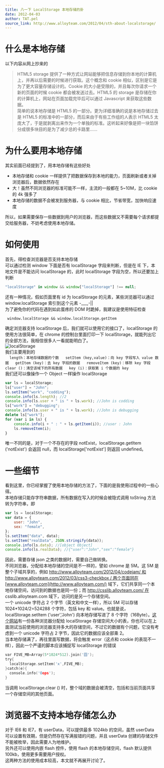 ```yaml
---
title: 八一下 LocalStorage 本地存储的卦
date: 2012-04-03
author: TAT.pel
source_link: http://www.alloyteam.com/2012/04/sth-about-localstorage/
---
```


# 什么是本地存储

以下内容从网上抄来的

> HTML5 storage 提供了一种方式让网站能够把信息存储到你本地的计算机上，并再以后需要的时候进行获取。这个概念和 cookie 相似，区别是它是为了更大容量存储设计的。Cookie 的大小是受限的，并且每次你请求一个新的页面的时候 cookie 都会被发送过去。HTML5 的 storage 是存储在你的计算机上，网站在页面加载完毕后可以通过 Javascript 来获取这些数据。  
> 简单的说本地存储是 HTML5 的一部分。更为详细准确的说是本地存储过去是 HTML5 的标准中的一部分，而后来由于有些工作组的人表示 HTML5 太庞大了，于是就剥离出来作为一个单独的标准。这听起来好像是把一块馅饼分成很多块目的是为了减少总的卡路里……

# 为什么要用本地存储

其实前面已经提到了，用本地存储有这些好处

-   本地存储和 cookie 一样提供了把数据保存到本地的能力，页面刷新或者关掉浏览器后，数据依然存在
-   大！虽然不同浏览器的标准可能不一样，主流的一般都在 5~10M，比 cookie 的 4k 强多了
-   本地存储的数据不会被发到服务器，与 cookie 相比，节省带宽，加快响应速度

所以，如果需要保存一些数据到用户的浏览器，而这些数据又不需要每个请求都提交给服务器，不妨考虑使用本地存储。

# 如何使用

首先，得检查浏览器是否支持本地存储  
可以通过检测 window 下面是否有 localStorage 字段来判断，但是在 IE 下，本地文件是不能访问 localStorage 的，此时 localStorage 字段为空，所以还要加上判断

```javascript
"localStorage" in window && window["localStorage"] !== null;
```

还有一种情况，假如页面里有 id 为 localStorage 的元素，某些浏览器可以通过 window.localStorage 索引到这个元素 -\_\_\_,-||  
为了避免你的代码在遇到如此蛋疼的 DOM 时跪掉，我建议是使用特征检查

     window.localStorage && window.localStorage.getItem

确定浏览器支持 localStorage 后，我们就可以使用它的接口了，localStorage 的使用方法很简单，在 chrome 的控制台里面打印一下 localStorage，就能列出它的全部方法，我相信很多人一看就能明白了。  
![](http://www.alloyteam.com/wp-content/uploads/2012/04/ls.jpg "localStorage")  
我们主要用到的  
`  
length：本地存储数据的个数  
setItem (key,value)：向 key 字段写入 value 数据  
getItem (key)：去 key 字段的数据  
removeItem (key)：移除 key 字段  
clear ()：清空该域下的所有数据  
key (i)：获取第 i 个数据的 key   `  
我们还可以像操作一个 Object 一样操作 localStorage

```javascript
var ls = localStorage;
ls["user"] = "John";
ls.setItem("work", "codding");
console.info(ls.length); //2
console.info(ls.user + " is " + ls.work); //John is codding
ls["work"] = "debugging";
console.info(ls.user + " is " + ls.work); //John is debugging
delete ls["work"];
for (var i in ls) {
    console.info(i + " : " + ls.getItem(i)); //user : John
    ls.removeItem(i);
}
```

唯一不同的是，对于一个不存在的字段 notExist，localStorage.getItem ('notExist') 会返回 null，而 localStorage\['notExist'] 则返回 undefined。

# 一些细节

看到这里，你已经掌握了使用本地存储的方法了，下面的是我使用过程中的一些心得。  
本地存储只能存字符串数据，所有数据在写入的时候会被隐式调用 toString 方法转为字符串，即

```javascript
var ls = localStorage;
var data = {
    user: "John",
    sex: "female",
};
ls.setItem("data", data);
ls.setItem("realData", JSON.stringify(data));
console.info(ls.data); //[object Object]
console.info(ls.realData); //{"user":"John","sex":"female"}
```

因此，需要存储 json 之类的数据时，需要自己做转换。  
不同浏览器，分配给本地存储的空间是不一样的，譬如 chrome 是 5M。这 5M 是整个子域共享的，例如 [http://www.alloyteam.com/2012/04/codejam/ 和](http://www.alloyteam.com/2012/04/codejam/和) [http://www.alloyteam.com/2012/03/css3-checkbox / 两个页面同在](http://www.alloyteam.com/2012/03/css3-checkbox/两个页面同在) [www.alloyteam.com](http://www.alloyteam.com/) 域下，它们共享同一个本地存储空间，访问到的数据也是同一份；而 [http://csslib.alloyteam.com/ 在](http://csslib.alloyteam.com/在) csslib.alloyteam.com 域下，访问的是另一个存储空间。  
一个 unicode 字符占 2 个字节（英文和中文一样），所以 5M 可以存储 1024\*1024/2=524288 个字符，包括 key 和 value。也就是说，localStorage.setItem ('user','John') 向本地存储写进了 8 个字符（16Byte）。[这个网站](http://dev-test.nemikor.com/web-storage/support-test/)有一份各种浏览器分配给 localStorage 存储空间大小的表，你也可以在上面测试当前使用的浏览器支持多大的存储空间，不过它的数据有个问题，它没有考虑到一个 unicode 字符占 2 字节，因此它的数据应该全部乘 2。  
当本地存储满了，再往里面写数据，将会触发 error（这点和 cookie 的表现不一样），因此一个严谨的脚本应该捕捉写 localStorage 的错误

```c
var FIVE_MB=Array(5*1024*512).join('囧');
try{
  localStorage.setItem('x',FIVE_MB);
}catch(e){
  console.info('Oops');
}
```

当调用 localStorage.clear () 时，整个域的数据会被清空，包括和当前页面共享一个存储空间的其他页面。

# 浏览器不支持本地存储怎么办

对于 IE6 和 IE7，有 userData，可以提供最多 1024kb 的空间，虽然 userData 可以设置有效期，但是仍然存在写满报错的问题，并且 userData 创建的存储文件不能被枚举，因此需要人为地维护。  
另外还可以使用内嵌 flash 控件，使用 flash 的本地存储空间，flash 默认提供 100kb，使用更多需要用户授权。  
这两种方法的使用成本较高，本文就不再展开讨论了。